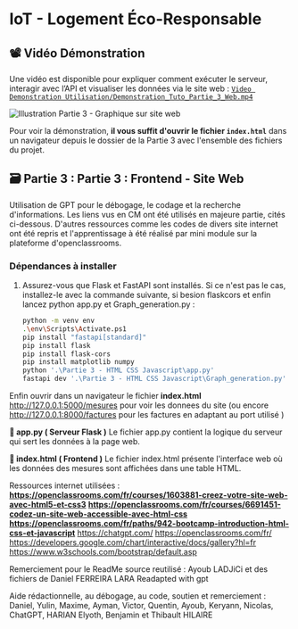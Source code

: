 # IoT - Logement Éco-Responsable

## 📽️​ Vidéo Démonstration
Une vidéo est disponible pour expliquer comment exécuter le serveur, interagir avec l’API et visualiser les données via le site web : [`Video Demonstration Utilisation/Demonstration_Tuto_Partie_3_Web.mp4`](https://github.com/Vladislav-Levovitch-Polytech-Sorbonne/Projet_Logement_Eco_Responsable_Base_de_donnees_FastAPI_RestServe_S7_Thibault/blob/main/Ressources_utiles_utilisees/Modele_Relationnel.png)

![Illustration Partie 3 - Graphique sur site web](../Ressources_utiles_utilisees/Images_ReadME/ReadME_3.png)

Pour voir la démonstration, **il vous suffit d'ouvrir le fichier `index.html`** dans un navigateur depuis le dossier de la Partie 3 avec l'ensemble des fichiers du projet.

## 🗃️ Partie 3 : Partie 3 : Frontend - Site Web
Utilisation de GPT pour le débogage, le codage et la recherche d'informations. Les liens vus en CM ont été utilisés en majeure partie, cités ci-dessous. D'autres ressources comme les codes de divers site internet ont été repris et l'apprentissage à été réalisé par mini module sur la plateforme d'openclassrooms.

### Dépendances à installer

1. Assurez-vous que Flask et FastAPI sont installés. Si ce n'est pas le cas, installez-le avec la commande suivante, si besion flaskcors et enfin lancez python app.py et Graph_generation.py :
   ```bash
   python -m venv env
   .\env\Scripts\Activate.ps1
   pip install "fastapi[standard]"
   pip install flask
   pip install flask-cors
   pip install matplotlib numpy
   python '.\Partie 3 - HTML CSS Javascript\app.py'    
   fastapi dev '.\Partie 3 - HTML CSS Javascript\Graph_generation.py'

Enfin ouvrir dans un navigateur le fichier **index.html**
http://127.0.0.1:5000/mesures pour voir les donnees du site (ou encore http://127.0.0.1:8000/factures pour les factures en adaptant au port utilisé )

**📁 app.py ( Serveur Flask )**
Le fichier app.py contient la logique du serveur qui sert les données à la page web.

**📁 index.html ( Frontend )**
Le fichier index.html présente l'interface web où les données des mesures sont affichées dans une table HTML.


Ressources internet utilisées :
**https://openclassrooms.com/fr/courses/1603881-creez-votre-site-web-avec-html5-et-css3**
**https://openclassrooms.com/fr/courses/6691451-codez-un-site-web-accessible-avec-html-css**
**https://openclassrooms.com/fr/paths/942-bootcamp-introduction-html-css-et-javascript**
https://chatgpt.com/
https://openclassrooms.com/fr/
https://developers.google.com/chart/interactive/docs/gallery?hl=fr
https://www.w3schools.com/bootstrap/default.asp

Remerciement pour le ReadMe source reutilisé : Ayoub LADJiCi et des fichiers de Daniel FERREIRA LARA 
Readapted with gpt

Aide rédactionnelle, au débogage, au code, soutien et remerciement : Daniel, Yulin, Maxime, Ayman, Victor, Quentin, Ayoub, Keryann, Nicolas, ChatGPT, HARIAN Elyoth, Benjamin et Thibault HILAIRE